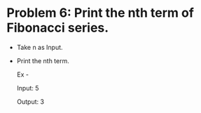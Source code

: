 # Problem 6: Print the nth term of Fibonacci series.

* Take n as Input.
* Print the nth term.

  Ex -
  
  Input: 5
  
  Output: 3
